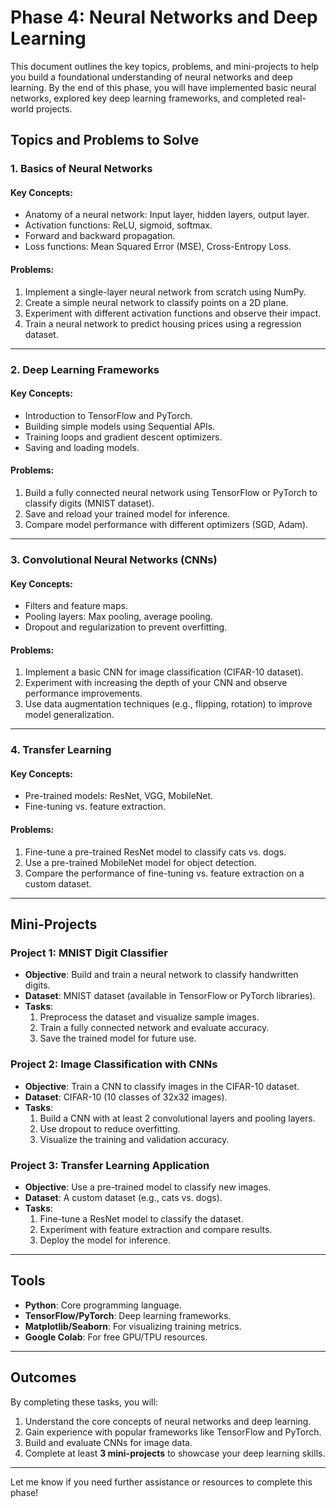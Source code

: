 # Phase 4: Neural Networks and Deep Learning

This document outlines the key topics, problems, and mini-projects to help you build a foundational understanding of neural networks and deep learning. By the end of this phase, you will have implemented basic neural networks, explored key deep learning frameworks, and completed real-world projects.

## Topics and Problems to Solve

### 1. Basics of Neural Networks
#### Key Concepts:
- Anatomy of a neural network: Input layer, hidden layers, output layer.
- Activation functions: ReLU, sigmoid, softmax.
- Forward and backward propagation.
- Loss functions: Mean Squared Error (MSE), Cross-Entropy Loss.

#### Problems:
1. Implement a single-layer neural network from scratch using NumPy.
2. Create a simple neural network to classify points on a 2D plane.
3. Experiment with different activation functions and observe their impact.
4. Train a neural network to predict housing prices using a regression dataset.

---

### 2. Deep Learning Frameworks
#### Key Concepts:
- Introduction to TensorFlow and PyTorch.
- Building simple models using Sequential APIs.
- Training loops and gradient descent optimizers.
- Saving and loading models.

#### Problems:
1. Build a fully connected neural network using TensorFlow or PyTorch to classify digits (MNIST dataset).
2. Save and reload your trained model for inference.
3. Compare model performance with different optimizers (SGD, Adam).

---

### 3. Convolutional Neural Networks (CNNs)
#### Key Concepts:
- Filters and feature maps.
- Pooling layers: Max pooling, average pooling.
- Dropout and regularization to prevent overfitting.

#### Problems:
1. Implement a basic CNN for image classification (CIFAR-10 dataset).
2. Experiment with increasing the depth of your CNN and observe performance improvements.
3. Use data augmentation techniques (e.g., flipping, rotation) to improve model generalization.

---

### 4. Transfer Learning
#### Key Concepts:
- Pre-trained models: ResNet, VGG, MobileNet.
- Fine-tuning vs. feature extraction.

#### Problems:
1. Fine-tune a pre-trained ResNet model to classify cats vs. dogs.
2. Use a pre-trained MobileNet model for object detection.
3. Compare the performance of fine-tuning vs. feature extraction on a custom dataset.

---

## Mini-Projects

### Project 1: MNIST Digit Classifier
- **Objective**: Build and train a neural network to classify handwritten digits.
- **Dataset**: MNIST dataset (available in TensorFlow or PyTorch libraries).
- **Tasks**:
  1. Preprocess the dataset and visualize sample images.
  2. Train a fully connected network and evaluate accuracy.
  3. Save the trained model for future use.

### Project 2: Image Classification with CNNs
- **Objective**: Train a CNN to classify images in the CIFAR-10 dataset.
- **Dataset**: CIFAR-10 (10 classes of 32x32 images).
- **Tasks**:
  1. Build a CNN with at least 2 convolutional layers and pooling layers.
  2. Use dropout to reduce overfitting.
  3. Visualize the training and validation accuracy.

### Project 3: Transfer Learning Application
- **Objective**: Use a pre-trained model to classify new images.
- **Dataset**: A custom dataset (e.g., cats vs. dogs).
- **Tasks**:
  1. Fine-tune a ResNet model to classify the dataset.
  2. Experiment with feature extraction and compare results.
  3. Deploy the model for inference.

---

## Tools
- **Python**: Core programming language.
- **TensorFlow/PyTorch**: Deep learning frameworks.
- **Matplotlib/Seaborn**: For visualizing training metrics.
- **Google Colab**: For free GPU/TPU resources.

---

## Outcomes
By completing these tasks, you will:
1. Understand the core concepts of neural networks and deep learning.
2. Gain experience with popular frameworks like TensorFlow and PyTorch.
3. Build and evaluate CNNs for image data.
4. Complete at least **3 mini-projects** to showcase your deep learning skills.

---

Let me know if you need further assistance or resources to complete this phase!
